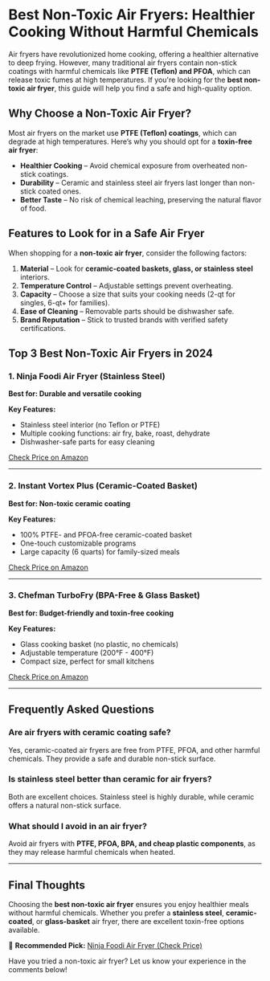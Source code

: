 # Best Non-Toxic Air Fryers: Healthier Cooking Without Harmful Chemicals

Air fryers have revolutionized home cooking, offering a healthier alternative to deep frying. However, many traditional air fryers contain non-stick coatings with harmful chemicals like **PTFE (Teflon) and PFOA**, which can release toxic fumes at high temperatures. If you're looking for the **best non-toxic air fryer**, this guide will help you find a safe and high-quality option.

## Why Choose a Non-Toxic Air Fryer?

Most air fryers on the market use **PTFE (Teflon) coatings**, which can degrade at high temperatures. Here’s why you should opt for a **toxin-free air fryer**:

- **Healthier Cooking** – Avoid chemical exposure from overheated non-stick coatings.
- **Durability** – Ceramic and stainless steel air fryers last longer than non-stick coated ones.
- **Better Taste** – No risk of chemical leaching, preserving the natural flavor of food.

## Features to Look for in a Safe Air Fryer

When shopping for a **non-toxic air fryer**, consider the following factors:

1. **Material** – Look for **ceramic-coated baskets, glass, or stainless steel** interiors.
2. **Temperature Control** – Adjustable settings prevent overheating.
3. **Capacity** – Choose a size that suits your cooking needs (2-qt for singles, 6-qt+ for families).
4. **Ease of Cleaning** – Removable parts should be dishwasher safe.
5. **Brand Reputation** – Stick to trusted brands with verified safety certifications.

## Top 3 Best Non-Toxic Air Fryers in 2024

### 1. **Ninja Foodi Air Fryer (Stainless Steel)**
**Best for: Durable and versatile cooking**

<p><strong>Key Features:</strong></p>
<ul>
  <li>Stainless steel interior (no Teflon or PTFE)</li>
  <li>Multiple cooking functions: air fry, bake, roast, dehydrate</li>
  <li>Dishwasher-safe parts for easy cleaning</li>
</ul>

[Check Price on Amazon](https://amzn.to/3XwTp3F)

---

### 2. **Instant Vortex Plus (Ceramic-Coated Basket)**
**Best for: Non-toxic ceramic coating**

<p><strong>Key Features:</strong></p>
<ul>
  <li>100% PTFE- and PFOA-free ceramic-coated basket</li>
  <li>One-touch customizable programs</li>
  <li>Large capacity (6 quarts) for family-sized meals</li>
</ul>

[Check Price on Amazon](https://amzn.to/3XwTp3F)

---

### 3. **Chefman TurboFry (BPA-Free & Glass Basket)**
**Best for: Budget-friendly and toxin-free cooking**

<p><strong>Key Features:</strong></p>
<ul>
  <li>Glass cooking basket (no plastic, no chemicals)</li>
  <li>Adjustable temperature (200°F - 400°F)</li>
  <li>Compact size, perfect for small kitchens</li>
</ul>

[Check Price on Amazon](https://amzn.to/3XwTp3F)

---

## Frequently Asked Questions

### **Are air fryers with ceramic coating safe?**
Yes, ceramic-coated air fryers are free from PTFE, PFOA, and other harmful chemicals. They provide a safe and durable non-stick surface.

### **Is stainless steel better than ceramic for air fryers?**
Both are excellent choices. Stainless steel is highly durable, while ceramic offers a natural non-stick surface.

### **What should I avoid in an air fryer?**
Avoid air fryers with **PTFE, PFOA, BPA, and cheap plastic components**, as they may release harmful chemicals when heated.

---

## Final Thoughts

Choosing the **best non-toxic air fryer** ensures you enjoy healthier meals without harmful chemicals. Whether you prefer a **stainless steel**, **ceramic-coated**, or **glass-basket** air fryer, there are excellent toxin-free options available.

🔹 **Recommended Pick:** [Ninja Foodi Air Fryer (Check Price)](https://amzn.to/3XwTp3F)

Have you tried a non-toxic air fryer? Let us know your experience in the comments below!

